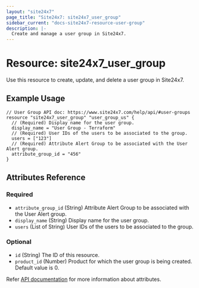 ```yaml
---
layout: "site24x7"
page_title: "Site24x7: site24x7_user_group"
sidebar_current: "docs-site24x7-resource-user-group"
description: |-
  Create and manage a user group in Site24x7.
---
```


# Resource: site24x7\_user\_group

Use this resource to create, update, and delete a user group in Site24x7.

## Example Usage

```hcl
// User Group API doc: https://www.site24x7.com/help/api/#user-groups
resource "site24x7_user_group" "user_group_us" {
  // (Required) Display name for the user group.
  display_name = "User Group - Terraform"
  // (Required) User IDs of the users to be associated to the group.
  users = ["123"]
  // (Required) Attribute Alert Group to be associated with the User Alert group.
  attribute_group_id = "456"
}
```

## Attributes Reference


### Required

* `attribute_group_id` (String) Attribute Alert Group to be associated with the User Alert group.
* `display_name` (String) Display name for the user group.
* `users` (List of String) User IDs of the users to be associated to the group.

### Optional

* `id` (String) The ID of this resource.
* `product_id` (Number) Product for which the user group is being created. Default value is 0.

Refer [API documentation](https://www.site24x7.com/help/api/#user-groups) for more information about attributes.



